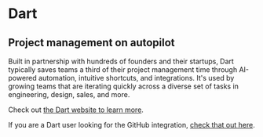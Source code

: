 # Dart

## Project management on autopilot

Built in partnership with hundreds of founders and their startups, Dart typically saves teams a third of their project management time through AI-powered automation, intuitive shortcuts, and integrations. It's used by growing teams that are iterating quickly across a diverse set of tasks in engineering, design, sales, and more.

Check out [the Dart website to learn more](https://itsdart.com).

If you are a Dart user looking for the GitHub integration, [check that out here](https://app.itsdart.com/backlog?settings=github).
